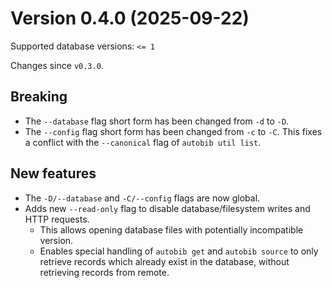# Version 0.4.0 (2025-09-22)

Supported database versions: `<= 1`

Changes since `v0.3.0`.

## Breaking

- The `--database` flag short form has been changed from `-d` to `-D`.
- The `--config` flag short form has been changed from `-c` to `-C`.
  This fixes a conflict with the `--canonical` flag of `autobib util list`.

## New features

- The `-D/--database` and `-C/--config` flags are now global.
- Adds new `--read-only` flag to disable database/filesystem writes and HTTP requests.
  - This allows opening database files with potentially incompatible version.
  - Enables special handling of `autobib get` and `autobib source` to only retrieve records which already exist in the database, without retrieving records from remote.
